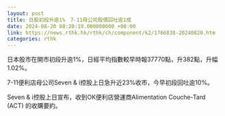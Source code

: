 ```yaml
---
layout: post
title: 日股初段升逾1%　7-11母公司股價回吐逾1成
date: 2024-08-20 08:20:19.000000000 +08:00
link: https://news.rthk.hk/rthk/ch/component/k2/1766838-20240820.htm
categories: rthk
---
```


日本股市在開市初段升逾1%，日經平均指數較早時報37770點，升382點，升幅1.02%。 

7-11便利店母公司Seven & i控股上日急升近23%收市，今早初段回吐逾10%。

Seven & i控股上日宣布，收到OK便利店營運商Alimentation Couche-Tard (ACT) 的收購要約。
